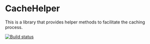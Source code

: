 CacheHelper
===========

This is a library that provides helper methods to facilitate the caching process.

[![Build status](https://ci.appveyor.com/api/projects/status/9uyqwc93pur1dpdl/branch/master)](https://ci.appveyor.com/project/fredrikeriksson/cachehelper/branch/master)
